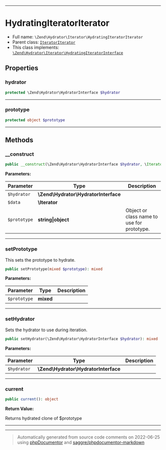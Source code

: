 ***

# HydratingIteratorIterator





* Full name: `\Zend\Hydrator\Iterator\HydratingIteratorIterator`
* Parent class: [`IteratorIterator`](../../../IteratorIterator.md)
* This class implements:
[`\Zend\Hydrator\Iterator\HydratingIteratorInterface`](./HydratingIteratorInterface.md)



## Properties


### hydrator



```php
protected \Zend\Hydrator\HydratorInterface $hydrator
```






***

### prototype



```php
protected object $prototype
```






***

## Methods


### __construct



```php
public __construct(\Zend\Hydrator\HydratorInterface $hydrator, \Iterator $data, string|object $prototype): mixed
```








**Parameters:**

| Parameter | Type | Description |
|-----------|------|-------------|
| `$hydrator` | **\Zend\Hydrator\HydratorInterface** |  |
| `$data` | **\Iterator** |  |
| `$prototype` | **string&#124;object** | Object or class name to use for prototype. |




***

### setPrototype

This sets the prototype to hydrate.

```php
public setPrototype(mixed $prototype): mixed
```








**Parameters:**

| Parameter | Type | Description |
|-----------|------|-------------|
| `$prototype` | **mixed** |  |




***

### setHydrator

Sets the hydrator to use during iteration.

```php
public setHydrator(\Zend\Hydrator\HydratorInterface $hydrator): mixed
```








**Parameters:**

| Parameter | Type | Description |
|-----------|------|-------------|
| `$hydrator` | **\Zend\Hydrator\HydratorInterface** |  |




***

### current



```php
public current(): object
```









**Return Value:**

Returns hydrated clone of $prototype



***


***
> Automatically generated from source code comments on 2022-06-25 using [phpDocumentor](http://www.phpdoc.org/) and [saggre/phpdocumentor-markdown](https://github.com/Saggre/phpDocumentor-markdown)
